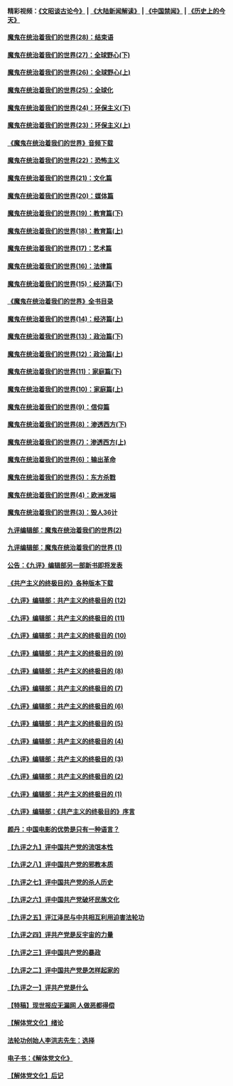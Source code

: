 #### 精彩视频：[《文昭谈古论今》](https://github.com/gfw-breaker/wenzhao/blob/master/README.md?t=01171530) | [《大陆新闻解读》](https://github.com/gfw-breaker/ntdtv-comedy/blob/master/README.md?t=01171530) | [《中国禁闻》](https://github.com/gfw-breaker/ntdtv-news/blob/master/README.md?t=01171530) | [《历史上的今天》](https://github.com/gfw-breaker/today-in-history/blob/master/README.md?t=01171530) 

#### [魔鬼在统治着我们的世界(28)：结束语](../pages/nsc422/n10936246.md?t=01171530) 

#### [魔鬼在统治着我们的世界(27)：全球野心(下)](../pages/nsc422/n10928319.md?t=01171530) 

#### [魔鬼在统治着我们的世界(26)：全球野心(上)](../pages/nsc422/n10900318.md?t=01171530) 

#### [魔鬼在统治着我们的世界(25)：全球化](../pages/nsc422/n10788205.md?t=01171530) 

#### [魔鬼在统治着我们的世界(24)：环保主义(下)](../pages/nsc422/n10695307.md?t=01171530) 

#### [魔鬼在统治着我们的世界(23)：环保主义(上)](../pages/nsc422/n10688613.md?t=01171530) 

#### [《魔鬼在统治着我们的世界》音频下载](../pages/nsc422/n10635553.md?t=01171530) 

#### [魔鬼在统治着我们的世界(22)：恐怖主义](../pages/nsc422/n10614727.md?t=01171530) 

#### [魔鬼在统治着我们的世界(21)：文化篇](../pages/nsc422/n10597706.md?t=01171530) 

#### [魔鬼在统治着我们的世界(20)：媒体篇](../pages/nsc422/n10586579.md?t=01171530) 

#### [魔鬼在统治着我们的世界(19)：教育篇(下)](../pages/nsc422/n10564808.md?t=01171530) 

#### [魔鬼在统治着我们的世界(18)：教育篇(上)](../pages/nsc422/n10526970.md?t=01171530) 

#### [魔鬼在统治着我们的世界(17)：艺术篇](../pages/nsc422/n10499093.md?t=01171530) 

#### [魔鬼在统治着我们的世界(16)：法律篇](../pages/nsc422/n10485969.md?t=01171530) 

#### [魔鬼在统治着我们的世界(15)：经济篇(下)](../pages/nsc422/n10469975.md?t=01171530) 

#### [《魔鬼在统治着我们的世界》全书目录](../pages/nsc422/n10464261.md?t=01171530) 

#### [魔鬼在统治着我们的世界(14)：经济篇(上)](../pages/nsc422/n10457370.md?t=01171530) 

#### [魔鬼在统治着我们的世界(13)：政治篇(下)](../pages/nsc422/n10448270.md?t=01171530) 

#### [魔鬼在统治着我们的世界(12)：政治篇(上)](../pages/nsc422/n10444576.md?t=01171530) 

#### [魔鬼在统治着我们的世界(11)：家庭篇(下)](../pages/nsc422/n10440961.md?t=01171530) 

#### [魔鬼在统治着我们的世界(10)：家庭篇(上)](../pages/nsc422/n10435448.md?t=01171530) 

#### [魔鬼在统治着我们的世界(9)：信仰篇](../pages/nsc422/n10432159.md?t=01171530) 

#### [魔鬼在统治着我们的世界(8)：渗透西方(下)](../pages/nsc422/n10429603.md?t=01171530) 

#### [魔鬼在统治着我们的世界(7)：渗透西方(上)](../pages/nsc422/n10426013.md?t=01171530) 

#### [魔鬼在统治着我们的世界(6)：输出革命](../pages/nsc422/n10421536.md?t=01171530) 

#### [魔鬼在统治着我们的世界(5)：东方杀戮](../pages/nsc422/n10417707.md?t=01171530) 

#### [魔鬼在统治着我们的世界(4)：欧洲发端](../pages/nsc422/n10414890.md?t=01171530) 

#### [魔鬼在统治着我们的世界(3)：毁人36计](../pages/nsc422/n10411583.md?t=01171530) 

#### [九评编辑部：魔鬼在统治着我们的世界(2)](../pages/nsc422/n10410036.md?t=01171530) 

#### [九评编辑部：魔鬼在统治着我们的世界 (1)](../pages/nsc422/n10406825.md?t=01171530) 

#### [公告：《九评》编辑部另一部新书即将发表](../pages/nsc422/n10405104.md?t=01171530) 

#### [《共产主义的终极目的》各种版本下载](../pages/nsc422/n10022138.md?t=01171530) 

#### [《九评》编辑部：共产主义的终极目的 (12)](../pages/nsc422/n9933272.md?t=01171530) 

#### [《九评》编辑部：共产主义的终极目的 (11)](../pages/nsc422/n9924973.md?t=01171530) 

#### [《九评》编辑部：共产主义的终极目的 (10)](../pages/nsc422/n9920883.md?t=01171530) 

#### [《九评》编辑部：共产主义的终极目的 (9)](../pages/nsc422/n9916363.md?t=01171530) 

#### [《九评》编辑部：共产主义的终极目的 (8)](../pages/nsc422/n9912488.md?t=01171530) 

#### [《九评》编辑部：共产主义的终极目的 (7)](../pages/nsc422/n9901176.md?t=01171530) 

#### [《九评》编辑部：共产主义的终极目的 (6)](../pages/nsc422/n9899359.md?t=01171530) 

#### [《九评》编辑部：共产主义的终极目的 (5)](../pages/nsc422/n9893174.md?t=01171530) 

#### [《九评》编辑部：共产主义的终极目的 (4)](../pages/nsc422/n9891246.md?t=01171530) 

#### [《九评》编辑部：共产主义的终极目的 (3)](../pages/nsc422/n9879879.md?t=01171530) 

#### [《九评》编辑部：共产主义的终极目的 (2)](../pages/nsc422/n9876205.md?t=01171530) 

#### [《九评》编辑部：共产主义的终极目的 (1)](../pages/nsc422/n9865857.md?t=01171530) 

#### [《九评》编辑部：《共产主义的终极目的》序言](../pages/nsc422/n9862666.md?t=01171530) 

#### [颜丹：中国电影的优势是只有一种语言？](../pages/nsc422/n9583062.md?t=01171530) 

#### [【九评之九】评中国共产党的流氓本性](../pages/nsc422/n737542.md?t=01171530) 

#### [【九评之八】评中国共产党的邪教本质](../pages/nsc422/n735942.md?t=01171530) 

#### [【九评之七】评中国共产党的杀人历史](../pages/nsc422/n733806.md?t=01171530) 

#### [【九评之六】评中国共产党破坏民族文化](../pages/nsc422/n731667.md?t=01171530) 

#### [【九评之五】评江泽民与中共相互利用迫害法轮功](../pages/nsc422/n730058.md?t=01171530) 

#### [【九评之四】评共产党是反宇宙的力量](../pages/nsc422/n727814.md?t=01171530) 

#### [【九评之三】评中国共产党的暴政](../pages/nsc422/n725597.md?t=01171530) 

#### [【九评之二】评中国共产党是怎样起家的](../pages/nsc422/n723946.md?t=01171530) 

#### [【九评之一】评共产党是什么](../pages/nsc422/n722529.md?t=01171530) 

#### [【特稿】现世报应无漏网 人做恶都得偿](../pages/nsc422/n4215167.md?t=01171530) 

#### [【解体党文化】绪论](../pages/nsc422/n1449356.md?t=01171530) 

#### [法轮功创始人李洪志先生：选择](../pages/nsc422/n3580738.md?t=01171530) 

#### [电子书：《解体党文化》](../pages/nsc422/n1573484.md?t=01171530) 

#### [【解体党文化】后记](../pages/nsc422/n1531999.md?t=01171530) 

